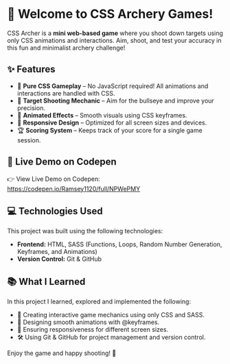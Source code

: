 # 🎯 Welcome to CSS Archery Games!

CSS Archer is a **mini web-based game** where you shoot down targets using only CSS animations and interactions. Aim, shoot, and test your accuracy in this fun and minimalist archery challenge!

## ✨ Features
- 🏹 **Pure CSS Gameplay** – No JavaScript required! All animations and interactions are handled with CSS.
- 🎯 **Target Shooting Mechanic** – Aim for the bullseye and improve your precision.
- 🔄 **Animated Effects** – Smooth visuals using CSS keyframes.
- 📏 **Responsive Design** – Optimized for all screen sizes and devices.
- 🏆 **Scoring System** – Keeps track of your score for a single game session.

## 🚀 Live Demo on Codepen
👉 View Live Demo on Codepen: https://codepen.io/Ramsey1120/full/NPWePMY

## 💻 Technologies Used
This project was built using the following technologies:
- **Frontend:** HTML, SASS (Functions, Loops, Random Number Generation, Keyframes, and Animations)
- **Version Control:** Git & GitHub

## 📚 What I Learned
In this project I learned, explored and implemented the following:
- 🎯 Creating interactive game mechanics using only CSS and SASS.
- 🎨 Designing smooth animations with @keyframes.
- 📱 Ensuring responsiveness for different screen sizes.
- 🛠 Using Git & GitHub for project management and version control.

Enjoy the game and happy shooting! 🏹
